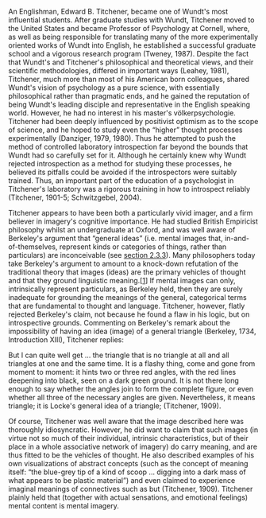 An Englishman, Edward B. Titchener, became one of Wundt's most influential students. After graduate studies with Wundt, Titchener moved to the United States and became Professor of Psychology at Cornell, where, as well as being responsible for translating many of the more experimentally oriented works of Wundt into English, he established a successful graduate school and a vigorous research program (Tweney, 1987). Despite the fact that Wundt's and Titchener's philosophical and theoretical views, and their scientific methodologies, differed in important ways (Leahey, 1981), Titchener, much more than most of his American born colleagues, shared Wundt's vision of psychology as a pure science, with essentially philosophical rather than pragmatic ends, and he gained the reputation of being Wundt's leading disciple and representative in the English speaking world. However, he had no interest in his master's völkerpsychologie. Titchener had been deeply influenced by positivist optimism as to the scope of science, and he hoped to study even the “higher” thought processes experimentally (Danziger, 1979, 1980). Thus he attempted to push the method of controlled laboratory introspection far beyond the bounds that Wundt had so carefully set for it. Although he certainly knew why Wundt rejected introspection as a method for studying these processes, he believed its pitfalls could be avoided if the introspectors were suitably trained. Thus, an important part of the education of a psychologist in Titchener's laboratory was a rigorous training in how to introspect reliably (Titchener, 1901-5; Schwitzgebel, 2004).

Titchener appears to have been both a particularly vivid imager, and a firm believer in imagery's cognitive importance. He had studied British Empiricist philosophy whilst an undergraduate at Oxford, and was well aware of Berkeley's argument that “general ideas” (i.e. mental images that, in-and-of-themselves, represent kinds or categories of things, rather than particulars) are inconceivable (see [section 2.3.3](https://plato.stanford.edu/entries/mental-imagery/index.html#EmpCri)). Many philosophers today take Berkeley's argument to amount to a knock-down refutation of the traditional theory that images (ideas) are the primary vehicles of thought and that they ground linguistic meaning.[[1](https://plato.stanford.edu/entries/mental-imagery/notes.html#SupEdwBTit1)] If mental images can only, intrinsically represent particulars, as Berkeley held, then they are surely inadequate for grounding the meanings of the general, categorical terms that are fundamental to thought and language. Titchener, however, flatly rejected Berkeley's claim, not because he found a flaw in his logic, but on introspective grounds. Commenting on Berkeley's remark about the impossibility of having an idea (image) of a general triangle (Berkeley, 1734, Introduction XIII), Titchener replies:

But I can quite well get … the triangle that is no triangle at all and all triangles at one and the same time. It is a flashy thing, come and gone from moment to moment: it hints two or three red angles, with the red lines deepening into black, seen on a dark green ground. It is not there long enough to say whether the angles join to form the complete figure, or even whether all three of the necessary angles are given. Nevertheless, it means triangle; it is Locke's general idea of a triangle; (Titchener, 1909).

Of course, Titchener was well aware that the image described here was thoroughly idiosyncratic. However, he did want to claim that such images (in virtue not so much of their individual, intrinsic characteristics, but of their place in a whole associative network of imagery) do carry meaning, and are thus fitted to be the vehicles of thought. He also described examples of his own visualizations of abstract concepts (such as the concept of meaning itself: “the blue-grey tip of a kind of scoop … digging into a dark mass of what appears to be plastic material”) and even claimed to experience imaginal meanings of connectives such as but (Titchener, 1909). Titchener plainly held that (together with actual sensations, and emotional feelings) mental content is mental imagery.
